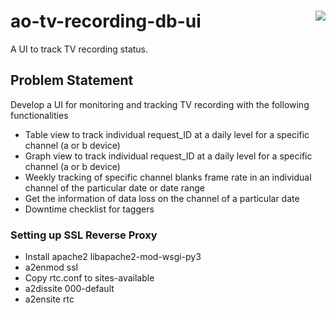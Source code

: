 # ao-tv-recording-db-ui <a href="https://athenasowl.tv"><img align="right" src="https://imgur.com/rJzO7hX.png"></a>

A UI to track TV recording status.

## Problem Statement

Develop a UI for monitoring and tracking TV recording with the following functionalities

- Table view to track individual request_ID at a daily level for a specific channel (a or b device)
- Graph view to track individual request_ID at a daily level for a specific channel (a or b device)
- Weekly tracking of specific channel blanks frame rate in an individual channel of the particular date or date range
- Get the information of data loss on the channel of a particular date
- Downtime checklist for taggers

### Setting up SSL Reverse Proxy

- Install apache2 libapache2-mod-wsgi-py3
- a2enmod ssl
- Copy rtc.conf to sites-available
- a2dissite 000-default
- a2ensite rtc